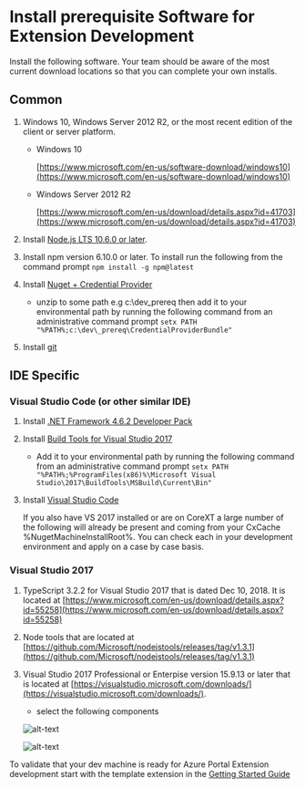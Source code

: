 # Install prerequisite Software for Extension Development

Install the following software. Your team should be aware of the most current download locations so that you can complete your own installs.

## Common

1. Windows 10, Windows Server 2012 R2, or the most recent edition of the client or server platform.

    * Windows 10
    
      [https://www.microsoft.com/en-us/software-download/windows10](https://www.microsoft.com/en-us/software-download/windows10)

    * Windows Server 2012 R2

      [https://www.microsoft.com/en-us/download/details.aspx?id=41703](https://www.microsoft.com/en-us/download/details.aspx?id=41703)

1. Install [Node.js LTS 10.6.0 or later](https://nodejs.org/dist/v10.6.0/node-v10.6.0-x64.msi).

1. Install npm version 6.10.0 or later. To install run the following from the command prompt `npm install -g npm@latest`

1. Install [Nuget + Credential Provider](https://msazure.pkgs.visualstudio.com/_apis/public/nuget/client/CredentialProviderBundle.zip) 

      * unzip to some path e.g c:\dev\_prereq then add it to your environmental path by running the following command from an administrative command prompt `setx PATH "%PATH%;c:\dev\_prereq\CredentialProviderBundle"`

1. Install [git](https://git-scm.com/downloads)

## IDE Specific

### Visual Studio Code (or other similar IDE)

1. Install [.NET Framework 4.6.2 Developer Pack](http://go.microsoft.com/fwlink/?LinkId=780617)

1. Install [Build Tools for Visual Studio 2017](https://visualstudio.microsoft.com/thank-you-downloading-visual-studio/?sku=BuildTools&rel=15)

      * Add it to your environmental path by running the following command from an administrative command prompt `setx PATH "%PATH%;%ProgramFiles(x86)%\Microsoft Visual Studio\2017\BuildTools\MSBuild\Current\Bin"`

1. Install [Visual Studio Code](https://code.visualstudio.com/download)
    
    If you also have VS 2017 installed or are on CoreXT a large number of the following will already be present and coming from your CxCache %NugetMachineInstallRoot%. You can check each in your development environment and apply on a case by case basis.

### Visual Studio 2017

1. TypeScript 3.2.2 for Visual Studio 2017 that is dated Dec 10, 2018. It is located at [https://www.microsoft.com/en-us/download/details.aspx?id=55258](https://www.microsoft.com/en-us/download/details.aspx?id=55258)

1. Node tools that are located at [https://github.com/Microsoft/nodejstools/releases/tag/v1.3.1](https://github.com/Microsoft/nodejstools/releases/tag/v1.3.1)

1. Visual Studio 2017 Professional or Enterpise version 15.9.13 or later that is located at [https://visualstudio.microsoft.com/downloads/](https://visualstudio.microsoft.com/downloads/).
      
      * select the following components 

      ![alt-text](../media/top-extensions-install-software/vs20171.png "VS step 1")

      ![alt-text](../media/top-extensions-install-software/vs20172.png "VS step 2")

To validate that your dev machine is ready for Azure Portal Extension development start with the template extension in the [Getting Started Guide](top-extensions-getting-started.md)

